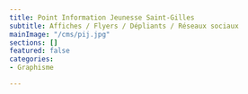 ```yaml
---
title: Point Information Jeunesse Saint-Gilles
subtitle: Affiches / Flyers / Dépliants / Réseaux sociaux
mainImage: "/cms/pij.jpg"
sections: []
featured: false
categories:
- Graphisme

---
```

